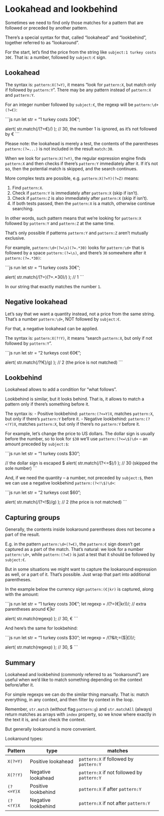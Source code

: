 # Lookahead and lookbehind

Sometimes we need to find only those matches for a pattern that are followed or preceded by another pattern.

There’s a special syntax for that, called “lookahead” and “lookbehind”, together referred to as “lookaround”.

For the start, let’s find the price from the string like `subject:1 turkey costs 30€`. That is: a number, followed by `subject:€` sign.

## Lookahead

The syntax is: `pattern:X(?=Y)`, it means “look for `pattern:X`, but match only if followed by `pattern:Y`”. There may be any pattern instead of `pattern:X` and `pattern:Y`.

For an integer number followed by `subject:€`, the regexp will be `pattern:\d+(?=€)`:

\`\`\`js run let str = “1 turkey costs 30€”;

alert( str.match(/(?=€)/) ); // 30, the number 1 is ignored, as it’s not followed by € \`\`\`

Please note: the lookahead is merely a test, the contents of the parentheses `pattern:(?=...)` is not included in the result `match:30`.

When we look for `pattern:X(?=Y)`, the regular expression engine finds `pattern:X` and then checks if there’s `pattern:Y` immediately after it. If it’s not so, then the potential match is skipped, and the search continues.

More complex tests are possible, e.g. `pattern:X(?=Y)(?=Z)` means:

1.  Find `pattern:X`.
2.  Check if `pattern:Y` is immediately after `pattern:X` (skip if isn’t).
3.  Check if `pattern:Z` is also immediately after `pattern:X` (skip if isn’t).
4.  If both tests passed, then the `pattern:X` is a match, otherwise continue searching.

In other words, such pattern means that we’re looking for `pattern:X` followed by `pattern:Y` and `pattern:Z` at the same time.

That’s only possible if patterns `pattern:Y` and `pattern:Z` aren’t mutually exclusive.

For example, `pattern:\d+(?=\s)(?=.*30)` looks for `pattern:\d+` that is followed by a space `pattern:(?=\s)`, and there’s `30` somewhere after it `pattern:(?=.*30)`:

\`\`\`js run let str = “1 turkey costs 30€”;

alert( str.match(/(?=)(?=.\*30)/) ); // 1 \`\`\`

In our string that exactly matches the number `1`.

## Negative lookahead

Let’s say that we want a quantity instead, not a price from the same string. That’s a number `pattern:\d+`, NOT followed by `subject:€`.

For that, a negative lookahead can be applied.

The syntax is: `pattern:X(?!Y)`, it means “search `pattern:X`, but only if not followed by `pattern:Y`”.

\`\`\`js run let str = “2 turkeys cost 60€”;

alert( str.match(/?!€)/g) ); // 2 (the price is not matched) \`\`\`

## Lookbehind

Lookahead allows to add a condition for “what follows”.

Lookbehind is similar, but it looks behind. That is, it allows to match a pattern only if there’s something before it.

The syntax is: - Positive lookbehind: `pattern:(?<=Y)X`, matches `pattern:X`, but only if there’s `pattern:Y` before it. - Negative lookbehind: `pattern:(?<!Y)X`, matches `pattern:X`, but only if there’s no `pattern:Y` before it.

For example, let’s change the price to US dollars. The dollar sign is usually before the number, so to look for `$30` we’ll use `pattern:(?<=\$)\d+` – an amount preceded by `subject:$`:

\`\`\`js run let str = “1 turkey costs $30”;

// the dollar sign is escaped $ alert( str.match(/(?&lt;=$)/) ); // 30 (skipped the sole number) \`\`\`

And, if we need the quantity – a number, not preceded by `subject:$`, then we can use a negative lookbehind `pattern:(?<!\$)\d+`:

\`\`\`js run let str = “2 turkeys cost $60”;

alert( str.match(/(?&lt;!$)/g) ); // 2 (the price is not matched) \`\`\`

## Capturing groups

Generally, the contents inside lookaround parentheses does not become a part of the result.

E.g. in the pattern `pattern:\d+(?=€)`, the `pattern:€` sign doesn’t get captured as a part of the match. That’s natural: we look for a number `pattern:\d+`, while `pattern:(?=€)` is just a test that it should be followed by `subject:€`.

But in some situations we might want to capture the lookaround expression as well, or a part of it. That’s possible. Just wrap that part into additional parentheses.

In the example below the currency sign `pattern:(€|kr)` is captured, along with the amount:

\`\`\`js run let str = “1 turkey costs 30€”; let regexp = /(?=(€|kr))/; // extra parentheses around €|kr

alert( str.match(regexp) ); // 30, € \`\`\`

And here’s the same for lookbehind:

\`\`\`js run let str = “1 turkey costs $30”; let regexp = /(?&lt;=($|£))/;

alert( str.match(regexp) ); // 30, $ \`\`\`

## Summary

Lookahead and lookbehind (commonly referred to as “lookaround”) are useful when we’d like to match something depending on the context before/after it.

For simple regexps we can do the similar thing manually. That is: match everything, in any context, and then filter by context in the loop.

Remember, `str.match` (without flag `pattern:g`) and `str.matchAll` (always) return matches as arrays with `index` property, so we know where exactly in the text it is, and can check the context.

But generally lookaround is more convenient.

Lookaround types:

<table><thead><tr class="header"><th>Pattern</th><th>type</th><th>matches</th></tr></thead><tbody><tr class="odd"><td><code>X(?=Y)</code></td><td>Positive lookahead</td><td><code>pattern:X</code> if followed by <code>pattern:Y</code></td></tr><tr class="even"><td><code>X(?!Y)</code></td><td>Negative lookahead</td><td><code>pattern:X</code> if not followed by <code>pattern:Y</code></td></tr><tr class="odd"><td><code>(?&lt;=Y)X</code></td><td>Positive lookbehind</td><td><code>pattern:X</code> if after <code>pattern:Y</code></td></tr><tr class="even"><td><code>(?&lt;!Y)X</code></td><td>Negative lookbehind</td><td><code>pattern:X</code> if not after <code>pattern:Y</code></td></tr></tbody></table>
